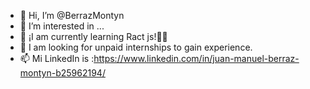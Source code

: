- 👋 Hi, I’m @BerrazMontyn
- 👀 I’m interested in ...
- 🌱 ¡I am currently learning Ract js!💪🏽
- 💞️ I am looking for unpaid internships to gain experience.
- 📫 Mi LinkedIn is :https://www.linkedin.com/in/juan-manuel-berraz-montyn-b25962194/

<!---
Come and see my repository ⚜️⚜️
--->
